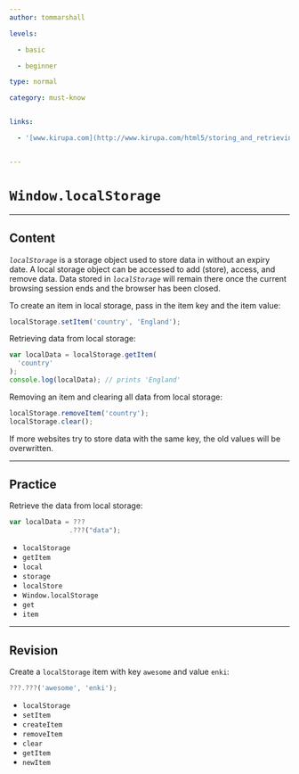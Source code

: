 ```yaml
---
author: tommarshall

levels:

  - basic

  - beginner

type: normal

category: must-know


links:

  - '[www.kirupa.com](http://www.kirupa.com/html5/storing_and_retrieving_an_array_from_local_storage.htm){website}'


---
```


# `Window.localStorage`

---

## Content

_`localStorage`_ is a storage object used to store data in without an expiry date. A local storage object can be accessed to add (store), access, and remove data. Data stored in _`localStorage`_ will remain there once the current browsing session ends and the browser has been closed.

To create an item in local storage, pass in the item key and the item value:

```javascript
localStorage.setItem('country', 'England');
```

Retrieving data from local storage:

```javascript
var localData = localStorage.getItem(
  'country'
);
console.log(localData); // prints 'England'
```

Removing an item and clearing all data from local storage:

```javascript
localStorage.removeItem('country');
localStorage.clear();
```

If more websites try to store data with the same key, the old values will be overwritten.

---

## Practice

Retrieve the data from local storage:

```javascript
var localData = ???
               .???("data");
```

- `localStorage`
- `getItem`
- `local`
- `storage`
- `localStore`
- `Window.localStorage`
- `get`
- `item`

---

## Revision

Create a `localStorage` item with key `awesome` and value `enki`:

```javascript
???.???('awesome', 'enki');
```

- `localStorage`
- `setItem`
- `createItem`
- `removeItem`
- `clear`
- `getItem`
- `newItem`
